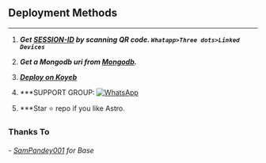 
## Deployment Methods
---
1. ***Get [SESSION-ID](https://tinyurl.com/astroqrv5) by scanning QR code. `Whatapp>Three dots>Linked Devices`***
2. ***Get a Mongodb uri from [Mongodb](https://account.mongodb.com/).***
3. ***[Deploy on Koyeb](https://tinyurl.com/astrodeployv5)***
4. ***SUPPORT GROUP: <a href="https://"><img alt="WhatsApp" src="https://camo.githubusercontent.com/2157131829ac512183ee8f8b6c6f803688a4cc66a2e686602844e80478401a7c/68747470733a2f2f696d672e736869656c64732e696f2f62616467652f4a6f696e2047726f75702d3235443336363f7374796c653d666f722d7468652d6261646765266c6f676f3d7768617473617070266c6f676f436f6c6f723d7768697465"/></a>

5. ***Star ⭐ repo if you like Astro.
### Thanks To

###### - [SamPandey001](https://github.com/SamPandey001/Secktor-Md) for Base
